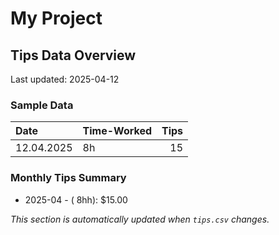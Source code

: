 # My Project

## Tips Data Overview
Last updated: 2025-04-12

### Sample Data
| Date       | Time-Worked   |   Tips |
|:-----------|:--------------|-------:|
| 12.04.2025 | 8h            |     15 |

### Monthly Tips Summary
- 2025-04 - ( 8hh): $15.00

*This section is automatically updated when `tips.csv` changes.*
